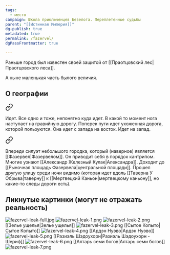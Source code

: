 ```yaml
---
tags:
  - место
campaign: Школа приключенцев Безелота. Переплетенные судьбы
parent: "[[Истинная Империя]]"
dg-publish: true
metadated: true
permalink: /fazervel/
dgPassFrontmatter: true

---
```


Раньше город был известен своей защитой от [[Праотцовский лес\|Праотцовского леса]].

А ныне маленькая часть былого величия.

## О географии

<div class="transclusion internal-embed is-loaded"><a class="markdown-embed-link" href="/30-iyulya-2023/#f6d2a9" aria-label="Open link"><svg xmlns="http://www.w3.org/2000/svg" width="24" height="24" viewBox="0 0 24 24" fill="none" stroke="currentColor" stroke-width="2" stroke-linecap="round" stroke-linejoin="round" class="svg-icon lucide-link"><path d="M10 13a5 5 0 0 0 7.54.54l3-3a5 5 0 0 0-7.07-7.07l-1.72 1.71"></path><path d="M14 11a5 5 0 0 0-7.54-.54l-3 3a5 5 0 0 0 7.07 7.07l1.71-1.71"></path></svg></a><div class="markdown-embed">



Идет. Все одно и тоже, непонятно куда идет. В какой то момент нога наступает на гравийную дорогу. Поперек пути идет ухоженная дорога, которой пользуются. Она идет с запада на восток. Идет на запад. 

</div></div>


<div class="transclusion internal-embed is-loaded"><a class="markdown-embed-link" href="/30-iyulya-2023/#9239e0" aria-label="Open link"><svg xmlns="http://www.w3.org/2000/svg" width="24" height="24" viewBox="0 0 24 24" fill="none" stroke="currentColor" stroke-width="2" stroke-linecap="round" stroke-linejoin="round" class="svg-icon lucide-link"><path d="M10 13a5 5 0 0 0 7.54.54l3-3a5 5 0 0 0-7.07-7.07l-1.72 1.71"></path><path d="M14 11a5 5 0 0 0-7.54-.54l-3 3a5 5 0 0 0 7.07 7.07l1.71-1.71"></path></svg></a><div class="markdown-embed">



Впереди силуэт небольшого городка, который (наверное) является [[Фазервел\|Фазервелом]]. Он приводит себя в порядок кантрипом. Многие узнают [[Александр Железный Кулак\|Александра]]. Доходит до [[Рыночная площадь Фазервела\|центральной площади]]. Прошел другую улицу среди ночи видимо (которая идет вдоль [[Таверна У Обрыва\|таверну]] к [[Мертвецкий Каньон\|мертвецкому каньону]], но какие-то следы дороги есть). 

</div></div>

## Ликнутые картинки (могут не отражать реальность)
![fazervel-leak-full.jpg](/img/user/media/fazervel-leak-full.jpg)
![fazervel-leak-1.png](/img/user/media/fazervel-leak-1.png)
![fazervel-leak-2.png](/img/user/media/fazervel-leak-2.png)
[[Зелье ущелья\|Зелье ущелья]]
![fazervel-leak-3.png](/img/user/media/fazervel-leak-3.png)
[[Сытое Копыто\|Сытое Копыто]]
![fazervel-leak-4.png](/img/user/media/fazervel-leak-4.png)
[[Ардэн Нуэво\|Ардэн Нуэво]]
![fazervel-leak-5.png](/img/user/media/fazervel-leak-5.png)
[[Разиэль Шэдоухорн\|Разиэль Шэдоухорн - Шериф]]
![fazervel-leak-6.png](/img/user/media/fazervel-leak-6.png)
[[Алтарь семи богов\|Алтарь семи богов]]
![fazervel-leak-7.png](/img/user/media/fazervel-leak-7.png)